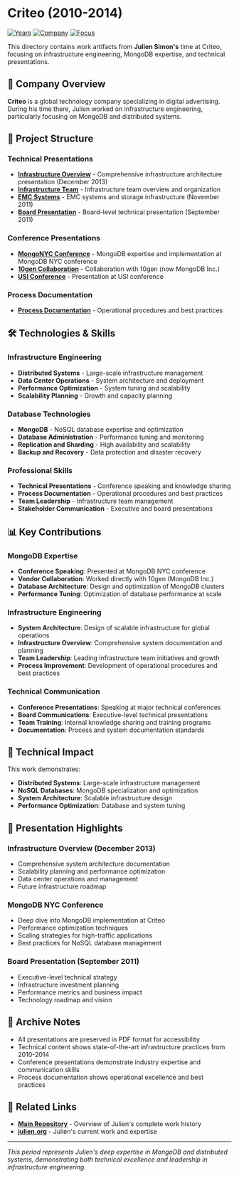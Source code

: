 # Criteo (2010-2014)

[![Years](https://img.shields.io/badge/Years-2010--2014-orange.svg)](https://github.com/juliensimon/work-history)
[![Company](https://img.shields.io/badge/Company-Criteo-blue.svg)](https://github.com/juliensimon/work-history)
[![Focus](https://img.shields.io/badge/Focus-Infrastructure%20%26%20MongoDB-green.svg)](https://github.com/juliensimon/work-history)

This directory contains work artifacts from **Julien Simon's** time at Criteo, focusing on infrastructure engineering, MongoDB expertise, and technical presentations.

## 🏢 Company Overview

**Criteo** is a global technology company specializing in digital advertising. During his time there, Julien worked on infrastructure engineering, particularly focusing on MongoDB and distributed systems.

## 📁 Project Structure

### Technical Presentations
- **[Infrastructure Overview](./slides%20JS%20201312%20Infrastructure%20overview.pdf)** - Comprehensive infrastructure architecture presentation (December 2013)
- **[Infrastructure Team](./infrastructure_team.pdf)** - Infrastructure team overview and organization
- **[EMC Systems](./slides%20JS%20201111%20EMC.pdf)** - EMC systems and storage infrastructure (November 2011)
- **[Board Presentation](./slides%20JS%20201109%20board.pdf)** - Board-level technical presentation (September 2011)

### Conference Presentations
- **[MongoNYC Conference](./MongoNYC.pdf)** - MongoDB expertise and implementation at MongoDB NYC conference
- **[10gen Collaboration](./10gen%20Criteo.pdf)** - Collaboration with 10gen (now MongoDB Inc.)
- **[USI Conference](./Criteo%20USI.pdf)** - Presentation at USI conference

### Process Documentation
- **[Process Documentation](./criteo%20processes%20v1.1.docx)** - Operational procedures and best practices

## 🛠️ Technologies & Skills

### Infrastructure Engineering
- **Distributed Systems** - Large-scale infrastructure management
- **Data Center Operations** - System architecture and deployment
- **Performance Optimization** - System tuning and scalability
- **Scalability Planning** - Growth and capacity planning

### Database Technologies
- **MongoDB** - NoSQL database expertise and optimization
- **Database Administration** - Performance tuning and monitoring
- **Replication and Sharding** - High availability and scalability
- **Backup and Recovery** - Data protection and disaster recovery

### Professional Skills
- **Technical Presentations** - Conference speaking and knowledge sharing
- **Process Documentation** - Operational procedures and best practices
- **Team Leadership** - Infrastructure team management
- **Stakeholder Communication** - Executive and board presentations

## 📊 Key Contributions

### MongoDB Expertise
- **Conference Speaking**: Presented at MongoDB NYC conference
- **Vendor Collaboration**: Worked directly with 10gen (MongoDB Inc.)
- **Database Architecture**: Design and optimization of MongoDB clusters
- **Performance Tuning**: Optimization of database performance at scale

### Infrastructure Engineering
- **System Architecture**: Design of scalable infrastructure for global operations
- **Infrastructure Overview**: Comprehensive system documentation and planning
- **Team Leadership**: Leading infrastructure team initiatives and growth
- **Process Improvement**: Development of operational procedures and best practices

### Technical Communication
- **Conference Presentations**: Speaking at major technical conferences
- **Board Communications**: Executive-level technical presentations
- **Team Training**: Internal knowledge sharing and training programs
- **Documentation**: Process and system documentation standards

## 🎯 Technical Impact

This work demonstrates:
- **Distributed Systems**: Large-scale infrastructure management
- **NoSQL Databases**: MongoDB specialization and optimization
- **System Architecture**: Scalable infrastructure design
- **Performance Optimization**: Database and system tuning



## 📄 Presentation Highlights

### Infrastructure Overview (December 2013)
- Comprehensive system architecture documentation
- Scalability planning and performance optimization
- Data center operations and management
- Future infrastructure roadmap

### MongoDB NYC Conference
- Deep dive into MongoDB implementation at Criteo
- Performance optimization techniques
- Scaling strategies for high-traffic applications
- Best practices for NoSQL database management

### Board Presentation (September 2011)
- Executive-level technical strategy
- Infrastructure investment planning
- Performance metrics and business impact
- Technology roadmap and vision

## 📄 Archive Notes

- All presentations are preserved in PDF format for accessibility
- Technical content shows state-of-the-art infrastructure practices from 2010-2014
- Conference presentations demonstrate industry expertise and communication skills
- Process documentation shows operational excellence and best practices

## 🔗 Related Links

- **[Main Repository](../README.md)** - Overview of Julien's complete work history
- **[julien.org](https://julien.org)** - Julien's current work and expertise

---

*This period represents Julien's deep expertise in MongoDB and distributed systems, demonstrating both technical excellence and leadership in infrastructure engineering.* 